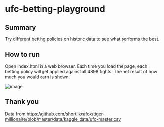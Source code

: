 # ufc-betting-playground

## Summary

Try different betting policies on historic data to see what performs the best.

## How to run

Open index.html in a web browser. Each time you load the page, each betting policy will get applied against all 4898 fights. The net result of how much you would earn is shown.

![image](https://github.com/aidan-waite/ufc-betting-playground/assets/5605510/7f0dba6c-c239-489c-b88c-7636797914e3)


## Thank you

Data from https://github.com/shortlikeafox/tiger-millionaire/blob/master/data/kaggle_data/ufc-master.csv
